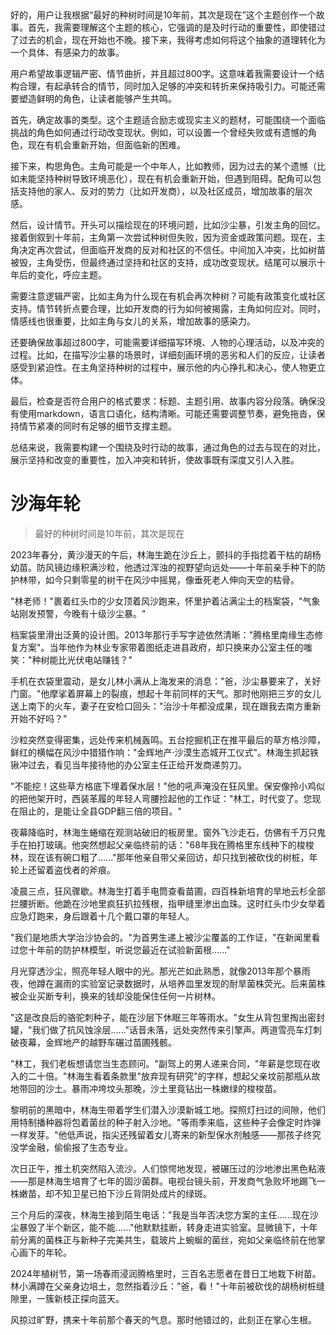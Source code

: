 <ReasoningChainRenderer>
好的，用户让我根据“最好的种树时间是10年前，其次是现在”这个主题创作一个故事。首先，我需要理解这个主题的核心，它强调的是及时行动的重要性，即使错过了过去的机会，现在开始也不晚。接下来，我得考虑如何将这个抽象的道理转化为一个具体、有感染力的故事。

用户希望故事逻辑严密、情节曲折，并且超过800字。这意味着我需要设计一个结构合理，有起承转合的情节，同时加入足够的冲突和转折来保持吸引力。可能还需要塑造鲜明的角色，让读者能够产生共鸣。

首先，确定故事的类型。这个主题适合励志或现实主义的题材，可能围绕一个面临挑战的角色如何通过行动改变现状。例如，可以设置一个曾经失败或有遗憾的角色，现在有机会重新开始，但面临新的困难。

接下来，构思角色。主角可能是一个中年人，比如教师，因为过去的某个遗憾（比如未能坚持种树导致环境恶化），现在有机会重新开始，但遇到阻碍。配角可以包括支持他的家人、反对的势力（比如开发商），以及社区成员，增加故事的层次感。

然后，设计情节。开头可以描绘现在的环境问题，比如沙尘暴，引发主角的回忆。接着倒叙到十年前，主角第一次尝试种树但失败，因为资金或政策问题。现在，主角决定再次尝试，但面临开发商的反对和社区的不信任。中间加入冲突，比如树苗被毁，主角受伤，但最终通过坚持和社区的支持，成功改变现状。结尾可以展示十年后的变化，呼应主题。

需要注意逻辑严密，比如主角为什么现在有机会再次种树？可能有政策变化或社区支持。情节转折点要合理，比如开发商的行为如何被揭露，主角如何应对。同时，情感线也很重要，比如主角与女儿的关系，增加故事的感染力。

还要确保故事超过800字，可能需要详细描写环境、人物的心理活动，以及冲突的过程。比如，在描写沙尘暴的场景时，详细刻画环境的恶劣和人们的反应，让读者感受到紧迫性。在主角坚持种树的过程中，展示他的内心挣扎和决心，使人物更立体。

最后，检查是否符合用户的格式要求：标题、主题引用、故事内容分段落。确保没有使用markdown，语言口语化，结构清晰。可能还需要调整节奏，避免拖沓，保持情节紧凑的同时有足够的细节支撑主题。

总结来说，我需要构建一个围绕及时行动的故事，通过角色的过去与现在的对比，展示坚持和改变的重要性，加入冲突和转折，使故事既有深度又引人入胜。
</ReasoningChainRenderer>

# 沙海年轮

> 最好的种树时间是10年前，其次是现在

2023年春分，黄沙漫天的午后，林海生跪在沙丘上，颤抖的手指捻着干枯的胡杨幼苗。防风镜边缘积满沙粒，他透过浑浊的视野望向远处——十年前亲手种下的防护林带，如今只剩零星的树干在风沙中摇晃，像垂死老人伸向天空的枯骨。

"林老师！"裹着红头巾的少女顶着风沙跑来，怀里护着沾满尘土的档案袋，"气象站刚发预警，今晚有十级沙尘暴。"

档案袋里滑出泛黄的设计图。2013年那行手写字迹依然清晰："腾格里南缘生态修复方案"。当年他作为林业专家带着图纸走进县政府，却只换来办公室主任的嗤笑："种树能比光伏电站赚钱？"

手机在衣袋里震动，是女儿林小满从上海发来的消息："爸，沙尘暴要来了，关好门窗。"他摩挲着屏幕上的裂痕，想起十年前同样的天气。那时他刚把三岁的女儿送上南下的火车，妻子在安检口回头："治沙十年都没成果，现在跟我去南方重新开始不好吗？"

沙粒突然变得密集，远处传来机械轰鸣。五台挖掘机正在推平最后的草方格沙障，鲜红的横幅在风沙中猎猎作响："金辉地产·沙漠生态城开工仪式"。林海生抓起铁锹冲过去，看见当年接待他的办公室主任正给开发商递剪刀。

"不能挖！这些草方格底下埋着保水层！"他的吼声淹没在狂风里。保安像拎小鸡似的把他架开时，西装革履的年轻人弯腰捡起他的工作证："林工，时代变了。您现在阻止的，是能让全县GDP翻三倍的项目。"

夜幕降临时，林海生蜷缩在观测站破旧的板房里。窗外飞沙走石，仿佛有千万只鬼手在拍打玻璃。他突然想起父亲临终前的话："68年我在腾格里东线种下的梭梭林，现在该有碗口粗了......"那年他亲自带父亲回访，却只找到被砍伐的树桩，年轮上还留着盗伐者的斧痕。

凌晨三点，狂风骤歇。林海生打着手电筒查看苗圃，四百株新培育的旱地云杉全部拦腰折断。他跪在沙地里疯狂扒拉残根，指甲缝里渗出血珠。这时红头巾少女举着应急灯跑来，身后跟着十几个戴口罩的年轻人。

"我们是地质大学治沙协会的。"为首男生递上被沙尘覆盖的工作证，"在新闻里看过您十年前的防护林模型，听说您最近在试验新菌根......"

月光穿透沙尘，照亮年轻人眼中的光。那光芒如此熟悉，就像2013年那个暴雨夜，他蹲在漏雨的实验室记录数据时，从培养皿里发现的耐旱菌株荧光。后来菌株被企业买断专利，换来的钱却没能保住任何一片树林。

"这是改良后的骆驼刺种子，能在沙层下休眠三年等雨水。"女生从背包里掏出密封罐，"我们做了抗风蚀涂层......"话音未落，远处突然传来引擎声。两道雪亮车灯刺破夜幕，金辉地产的越野车碾过苗圃残骸。

"林工，我们老板想请您当生态顾问。"副驾上的男人递来合同，"年薪是您现在收入的二十倍。"林海生看着条款里"放弃现有研究"的字样，想起父亲坟前那瓶从故地带回的沙土。暴雨冲垮坟头那晚，沙土里竟钻出一株嫩绿的梭梭苗。

黎明前的黑暗中，林海生带着学生们潜入沙漠新城工地。探照灯扫过的间隙，他们用特制播种器将包着菌丝的种子射入沙地。"等雨季来临，这些种子会像定时炸弹一样发芽。"他低声说，指尖还残留着女儿寄来的新型保水剂触感——那孩子终究没学金融，偷偷报了生态专业。

次日正午，推土机突然陷入流沙。人们惊愕地发现，被碾压过的沙地渗出黑色粘液——那是林海生培育了七年的固沙菌群。电视台镜头前，开发商气急败坏地踢飞一株嫩苗，却不知卫星已拍下沙丘背阴处成片的绿斑。

三个月后的深夜，林海生接到陌生电话："我是当年否决您方案的主任......现在沙尘暴毁了半个新区，能不能......"他默默挂断，转身走进实验室。显微镜下，十年前分离的菌株正与新种子完美共生，载玻片上蜿蜒的菌丝，宛如父亲临终前在他掌心画下的年轮。

2024年植树节，第一场春雨浸润腾格里时，三百名志愿者在昔日工地栽下树苗。林小满蹲在父亲身边培土，忽然指着沙丘："爸，看！"十年前被砍伐的胡杨树桩缝隙里，一簇新枝正探向蓝天。

风掠过旷野，携来十年前那个春天的气息。那时他错过的，此刻正在掌心生根。